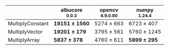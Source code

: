 |                |albucore<br><small>0.0.3</small>|opencv<br><small>4.9.0.80</small>|numpy<br><small>1.24.4</small>|
|----------------|--------------------------------|---------------------------------|------------------------------|
|MultiplyConstant|**19151 ± 1560**                |5274 ± 663                       |6723 ± 407                    |
|MultiplyVector  |**19201 ± 179**                 |3795 ± 561                       |5760 ± 1245                   |
|MultiplyArray   |**5837 ± 378**                  |4760 ± 611                       |**5899 ± 295**                |
